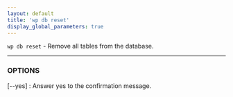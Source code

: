 ```yaml
---
layout: default
title: 'wp db reset'
display_global_parameters: true
---
```


`wp db reset` - Remove all tables from the database.

<hr />

### OPTIONS

[\--yes]
: Answer yes to the confirmation message.



